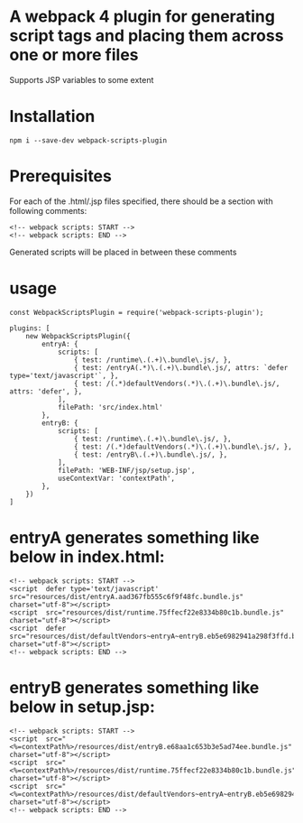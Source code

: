 # A webpack 4 plugin for generating script tags and placing them across one or more files
Supports JSP variables to some extent

# Installation

`npm i --save-dev webpack-scripts-plugin`

# Prerequisites
For each of the .html/.jsp files specified, there should be a section with following comments:
```
<!-- webpack scripts: START -->
<!-- webpack scripts: END -->
```
Generated scripts will be placed in between these comments

# usage
```
const WebpackScriptsPlugin = require('webpack-scripts-plugin');

plugins: [
    new WebpackScriptsPlugin({
        entryA: {
            scripts: [
                { test: /runtime\.(.+)\.bundle\.js/, },
                { test: /entryA(.*)\.(.+)\.bundle\.js/, attrs: `defer type='text/javascript'`, },
                { test: /(.*)defaultVendors(.*)\.(.+)\.bundle\.js/, attrs: 'defer', },
            ],
            filePath: 'src/index.html'
        },
        entryB: {
            scripts: [
                { test: /runtime\.(.+)\.bundle\.js/, },
                { test: /(.*)defaultVendors(.*)\.(.+)\.bundle\.js/, },
                { test: /entryB\.(.+)\.bundle\.js/, },
            ],
            filePath: 'WEB-INF/jsp/setup.jsp',
            useContextVar: 'contextPath',
        },
    })
]
```

# entryA generates something like below in index.html:
```
<!-- webpack scripts: START -->
<script  defer type='text/javascript' src="resources/dist/entryA.aad367fb555c6f9f48fc.bundle.js" charset="utf-8"></script>
<script  src="resources/dist/runtime.75ffecf22e8334b80c1b.bundle.js" charset="utf-8"></script>
<script  defer src="resources/dist/defaultVendors~entryA~entryB.eb5e6982941a298f3ffd.bundle.js" charset="utf-8"></script>
<!-- webpack scripts: END -->
```

# entryB generates something like below in setup.jsp:
```
<!-- webpack scripts: START -->
<script  src="<%=contextPath%>/resources/dist/entryB.e68aa1c653b3e5ad74ee.bundle.js" charset="utf-8"></script>
<script  src="<%=contextPath%>/resources/dist/runtime.75ffecf22e8334b80c1b.bundle.js" charset="utf-8"></script>
<script  src="<%=contextPath%>/resources/dist/defaultVendors~entryA~entryB.eb5e6982941a298f3ffd.bundle.js" charset="utf-8"></script>
<!-- webpack scripts: END -->
```
